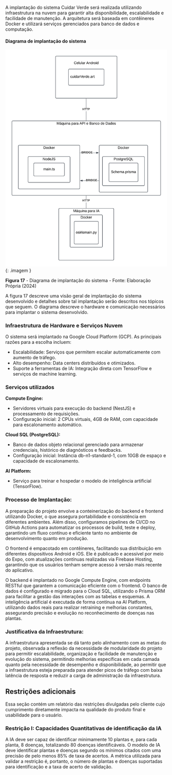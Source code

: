 A implantação do sistema Cuidar Verde será realizada utilizando infraestrutura na nuvem para garantir alta disponibilidade, escalabilidade e facilidade de manutenção. A arquitetura será baseada em contêineres Docker e utilizará serviços gerenciados para banco de dados e computação.

#### Diagrama de implantação do sistema

![Diagrama de implantação do sistema](../assets/Diagramas/Diagrama_de_implantação.png){: .imagem }

**<p class="ref">Figura 17** - Diagrama de implantação do sistema - Fonte: Elaboração Própria (2024)</p>

A figura 17 descreve uma visão geral de implantação do sistema desenvolvido e detalhes sobre tal implantação serão descritos nos tópicos que seguem. O diagrama descreve o hardware e comunicação necessários para implantar o sistema desenvolvido.

### Infraestrutura de Hardware e Serviços Nuvem

O sistema será implantado na Google Cloud Platform (GCP). As principais razões para a escolha incluem:

- Escalabilidade: Serviços que permitem escalar automaticamente com aumento de tráfego.
- Alto desempenho: Data centers distribuídos e otimizados.
- Suporte a ferramentas de IA: Integração direta com TensorFlow e serviços de machine learning.

### Serviços utilizados

**Compute Engine:**

- Servidores virtuais para execução do backend (NestJS) e processamento de requisições.
- Configuração inicial: 2 CPUs virtuais, 4GB de RAM, com capacidade para escalonamento automático.

**Cloud SQL (PostgreSQL):**

- Banco de dados objeto relacional gerenciado para armazenar credenciais, histórico de diagnósticos e feedbacks.
- Configuração inicial: Instância db-n1-standard-1, com 10GB de espaço e capacidade de escalonamento.

**AI Platform:**

- Serviço para treinar e hospedar o modelo de inteligência artificial (TensorFlow).

### Processo de Implantação:

A preparação do projeto envolve a conteinerização do backend e frontend utilizando Docker, o que assegura portabilidade e consistência em diferentes ambientes. Além disso, configuramos pipelines de CI/CD no GitHub Actions para automatizar os processos de build, teste e deploy, garantindo um fluxo contínuo e eficiente tanto no ambiente de desenvolvimento quanto em produção.

O frontend é empacotado em contêineres, facilitando sua distribuição em diferentes dispositivos Android e iOS. Ele é publicado e acessível por meio do Expo, com atualizações contínuas realizadas via Firebase Hosting, garantindo que os usuários tenham sempre acesso à versão mais recente do aplicativo.

O backend é implantado no Google Compute Engine, com endpoints RESTful que garantem a comunicação eficiente com o frontend. O banco de dados é configurado e migrado para o Cloud SQL, utilizando o Prisma ORM para facilitar a gestão das interações com as tabelas e esquemas. A inteligência artificial é executada de forma contínua na AI Platform, utilizando dados reais para realizar retraining e melhorias constantes, assegurando precisão e evolução no reconhecimento de doenças nas plantas.

### Justificativa da Infraestrutura:

A infraestrutura apresentada se dá tanto pelo alinhamento com as metas do projeto, observada a reflexão da necessidade de modularidade do projeto para permitir escalabilidade, organização e facilidade de manutenção e evolução do sistema, permitindo melhorias específicas em cada camada quanto pela necessidade de desempenho e disponibilidade, ao permitir que a infraestrutura esteja preparada para atender picos de tráfego com baixa latência de resposta e reduzir a carga de administração da infraestrutura.

## Restrições adicionais

Essa seção contém um relatório das restrições divulgadas pelo cliente cujo cumprimento diretamente impacta na qualidade do produto final e usabilidade para o usuário.

### Restrição I: Capacidades Quantitativas de identificação da IA

A IA deve ser capaz de identificar minimamente 10 plantas e, para cada planta, 8 doenças, totalizando 80 doenças identificáveis. O modelo de IA deve identificar plantas e doenças segundo os mínimos citados com uma precisão de pelo menos 85% de taxa de acertos. A métrica utilizada para validar a restrição é, portanto, o número de plantas e doenças suportadas para identificação e a taxa de acerto de validação.
